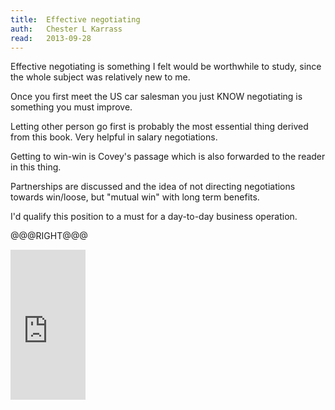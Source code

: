```yaml
---
title:	Effective negotiating
auth:	Chester L Karrass
read:	2013-09-28
---
```





Effective negotiating is something I felt would be worthwhile to study,
since the whole subject was relatively new to me.

Once you first meet the US car salesman you just KNOW negotiating is
something you must improve.

Letting other person go first is probably the most essential thing derived
from this book. Very helpful in salary negotiations.

Getting to win-win is Covey's passage which is also forwarded to the reader
in this thing.

Partnerships are discussed and the idea of not directing negotiations
towards win/loose, but "mutual win" with long term benefits.

I'd qualify this position to a must for a day-to-day business operation.

@@@RIGHT@@@
<iframe src="http://rcm-na.amazon-adsystem.com/e/cm?lt1=_blank&bc1=FFFFFF&IS2=1&bg1=FFFFFF&fc1=000000&lc1=FF0000&t=wojcadamkoszh-20&o=1&p=8&l=as4&m=amazon&f=ifr&ref=ss_til&asins=B000J3JPVI" style="width:120px;height:240px;" scrolling="no" marginwidth="0" marginheight="0" frameborder="0"></iframe>
